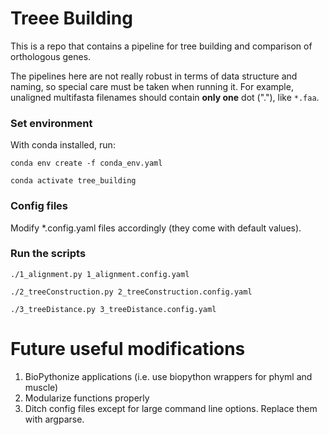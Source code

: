 # Treee Building

This is a repo that contains a pipeline for tree building and comparison of orthologous genes.

The pipelines here are not really robust in terms of data structure and naming, so special care must be taken when running it. For example, unaligned multifasta filenames should contain **only one** dot ("."), like `*.faa`.



### Set environment


With conda installed, run:

`conda env create -f conda_env.yaml`


`conda activate tree_building`


### Config files

Modify \*.config.yaml files accordingly (they come with default values).

### Run the scripts


`./1_alignment.py 1_alignment.config.yaml`


`./2_treeConstruction.py 2_treeConstruction.config.yaml`


`./3_treeDistance.py 3_treeDistance.config.yaml`




# Future useful modifications

1. BioPythonize applications (i.e. use biopython wrappers for phyml and muscle)
2. Modularize functions properly
3. Ditch config files except for large command line options. Replace them with argparse. 

 

